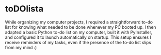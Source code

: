 # toDOlista
While organizing my computer projects, I required a straightforward to-do list for knowing what needed to be done whenever my PC booted up. 
I then adapted a basic Python to-do list on my computer, built it with PyInstaller, and configured it to launch automatically on startup. 
This setup ensures I receive reminders of my tasks, even if the presence of the to-do list slips from my mind :)
